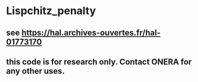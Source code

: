 # Lispchitz_penalty

## see https://hal.archives-ouvertes.fr/hal-01773170

## this code is for research only. Contact ONERA for any other uses.
